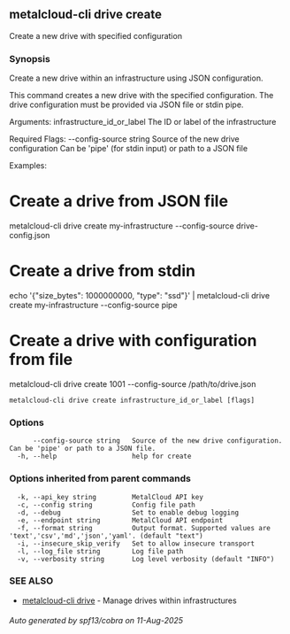 ## metalcloud-cli drive create

Create a new drive with specified configuration

### Synopsis

Create a new drive within an infrastructure using JSON configuration.

This command creates a new drive with the specified configuration. The drive configuration
must be provided via JSON file or stdin pipe.

Arguments:
  infrastructure_id_or_label    The ID or label of the infrastructure

Required Flags:
  --config-source string        Source of the new drive configuration
                               Can be 'pipe' (for stdin input) or path to a JSON file

Examples:
  # Create a drive from JSON file
  metalcloud-cli drive create my-infrastructure --config-source drive-config.json

  # Create a drive from stdin
  echo '{"size_bytes": 1000000000, "type": "ssd"}' | metalcloud-cli drive create my-infrastructure --config-source pipe

  # Create a drive with configuration from file
  metalcloud-cli drive create 1001 --config-source /path/to/drive.json

```
metalcloud-cli drive create infrastructure_id_or_label [flags]
```

### Options

```
      --config-source string   Source of the new drive configuration. Can be 'pipe' or path to a JSON file.
  -h, --help                   help for create
```

### Options inherited from parent commands

```
  -k, --api_key string         MetalCloud API key
  -c, --config string          Config file path
  -d, --debug                  Set to enable debug logging
  -e, --endpoint string        MetalCloud API endpoint
  -f, --format string          Output format. Supported values are 'text','csv','md','json','yaml'. (default "text")
  -i, --insecure_skip_verify   Set to allow insecure transport
  -l, --log_file string        Log file path
  -v, --verbosity string       Log level verbosity (default "INFO")
```

### SEE ALSO

* [metalcloud-cli drive](metalcloud-cli_drive.md)	 - Manage drives within infrastructures

###### Auto generated by spf13/cobra on 11-Aug-2025
